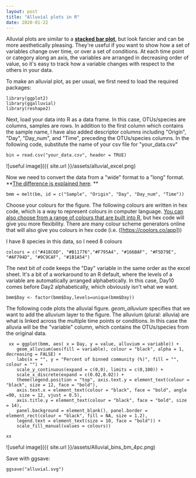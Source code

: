 ```yaml
---
layout: post
title: "Alluvial plots in R"
date: 2020-01-22
---
```


Alluvial plots are similar to a **[stacked bar plot](https://jkzorz.github.io/2019/06/05/stacked-bar-plots.html)**, but look fancier and can be more aesthetically pleasing. They're useful if you want to show how a set of variables change over time, or over a set of conditions. At each time point or category along an axis, the variables are arranged in decreasing order of value, so it's easy to track how a variable changes with respect to the others in your data. 

To make an alluvial plot, as per usual, we first need to load the required packages: 

```
library(ggplot2)
library(ggalluvial)
library(reshape2)
```

Next, load your data into R as a data frame. In this case, OTUs/species are columns, samples are rows. In addition to the first column which contains the sample name, I have also added descriptor columns including "Origin", "Day", "Day_num", and "Time", preceding the OTUs/species columns. In the following code, substitute the name of your csv file for "your_data.csv"    

```
bin = read.csv("your_data.csv", header = TRUE)
```

![useful image]({{ site.url }}/assets/alluvial_excel.png)

Now we need to convert the data from a "wide" format to a "long" format. **[The difference is explained here](https://jkzorz.github.io/2019/06/05/stacked-bar-plots.html). **

```
bmm = melt(bm, id = c("Sample", "Origin", "Day", "Day_num", "Time"))
```

Choose your colours for the figure. The following colours are written in hex code, which is a way to represent colours in computer language. [You can also choose from a range of colours that are built into R](http://www.stat.columbia.edu/~tzheng/files/Rcolor.pdf), but hex code will give you more flexibility. There are many colour scheme generators online that will also give you colours in hex code (i.e. ([https://coolors.co/app]))  

I have 8 species in this data, so I need 8 colours 

```
colours = c("#418C6D", "#B11776","#F795A4", "#166BAF", "#F5D79E", "#AF794D", "#9C9CAF", "#1B1A54")
```

The next bit of code keeps the "Day" variable in the same order as the excel sheet. It's a bit of a workaround to an R default, where the levels of a variable are automatically arranged alphabetically. In this case, Day10 comes before Day2 alphabetically, which obviously isn't what we want. 

```
bmm$Day <- factor(bmm$Day,levels=unique(bmm$Day))
```

The following code plots the alluvial figure. *geom_alluvium* specifies that we want to add the alluvium layer to the figure. The alluvium (plural: alluvia) are what is linked across the multiple time points or conditions. In this case the alluvia will be the "variable" column, which contains the OTUs/species from the original data. 

```
 xx = ggplot(bmm, aes( x = Day, y = value, alluvium = variable)) + 
	geom_alluvium(aes(fill = variable), colour = "black", alpha = 1, decreasing = FALSE) + 
	labs(x = "", y = "Percent of binned community (%)", fill = "", colour = "") + 
	scale_y_continuous(expand = c(0,0), limits = c(0,100)) + 
	scale_x_discrete(expand = c(0.02,0.02)) + 
	theme(legend.position = "top", axis.text.y = element_text(colour = "black", size = 12, face = "bold"), 
	axis.text.x = element_text(colour = "black", face = "bold", angle =90, size = 12, vjust = 0.5), 
	axis.title.y = element_text(colour = "black", face = "bold", size = 14), 
	panel.background = element_blank(), panel.border = element_rect(colour = "black", fill = NA, size = 1.2), 
	legend.text = element_text(size = 10, face = "bold")) + 
	scale_fill_manual(values = colours))

xx
```


![useful image]({{ site.url }}/assets/Alluvial_bins_bm_4pc.png)

Save with ggsave:

```
ggsave("alluvial.svg")
```


